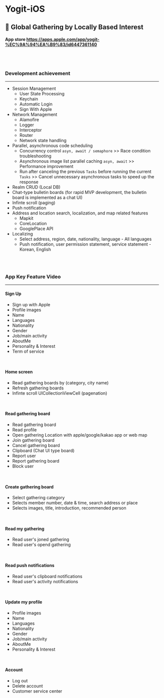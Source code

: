 # Yogit-iOS
## 📱 Global Gathering by Locally Based Interest
#### App store <https://apps.apple.com/app/yogit-%EC%9A%94%EA%B9%83/id6447361140>

<br/>
<br/>

### Development achievement
---
- Session Management
    - User State Processing
    - Keychain
    - Automatic Login
    - Sign With Apple
- Network Management
    - Alamofire
    - Logger
    - Interceptor
    - Router
    - Network state handling
- Parallel, asynchronous code scheduling
    - Concurrency control `asyn, await / semaphore` >>  Race condition troubleshooting
    - Asynchronous image list parallel caching  `asyn, await` >> Performance improvement
    - Run after canceling the previous `Tasks` before running the current `Tasks` >> Cancel unnecessary asynchronous tasks to speed up the response
- Realm CRUD (Local DB)
- Chat-type bulletin boards (for rapid MVP development, the bulletin board is implemented as a chat UI)
- Infinte scroll (paging)
- Push notification
- Address and location search, localization, and map related features
    - Mapkit
    - CoreLocation
    - GooglePlace API
- Localizing
    - Select address, region, date, nationality, language - All languages
    - Push notification, user permission statement, service statement - Korean, English
   
<br/>
<br/>

### App Key Feature Video
---
#### Sign Up

* Sign up with Apple
* Profile images
* Name
* Languages
* Nationality
* Gender
* Job/main activity
* AboutMe
* Personality & Interest
* Term of service


<br/>

#### Home screen

* Read gathering boards by (category, city name)
* Refresh gathering boards 
* Infinte scroll UICollectionViewCell (pagenation)

<br/>

#### Read gathering board

* Read gathering board 
* Read profile
* Open gathering Location with apple/google/kakao app or web map
* Join gathering board
* Cancel gathering board
* Clipboard (Chat UI type board)
* Report user
* Report gathering board
* Block user

<br/>

#### Create gathering board

* Select gathering category
* Selects member number, date & time, search address or place
* Selects images, title, introduction, recommended person

<br/>

#### Read my gathering

* Read user's joned gathering
* Read user's opend gathering

<br/>

#### Read push notifications

* Read user's clipboard notifications
* Read user's activity notifications

<br/>

#### Update my profile

* Profile images
* Name
* Languages
* Nationality
* Gender
* Job/main activity
* AboutMe
* Personality & Interest

<br/>

#### Account

* Log out
* Delete account
* Customer service center

<br/>






